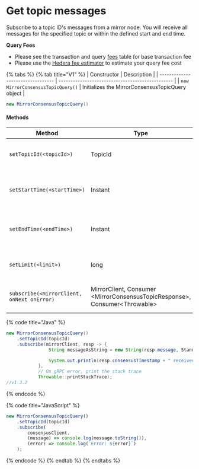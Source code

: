 # Get topic messages

Subscribe to a topic ID's messages from a mirror node. You will receive all messages for the specified topic or within the defined start and end time.

**Query Fees**

* Please see the transaction and query [fees](../../../networks/mainnet/fees/#transaction-and-query-fees) table for base transaction fee
* Please use the [Hedera fee estimator](https://hedera.com/fees) to estimate your query fee cost

{% tabs %}
{% tab title="V1" %}
| Constructor                       | Description                                      |
| --------------------------------- | ------------------------------------------------ |
| `new MirrorConsensusTopicQuery()` | Initializes the MirrorConsensusTopicQuery object |

```java
new MirrorConsensusTopicQuery()
```

#### Methods

| Method                                     | Type                                                                         | Description                                         | Requirement |
| ------------------------------------------ | ---------------------------------------------------------------------------- | --------------------------------------------------- | ----------- |
| `setTopicId(<topicId>)`                    | TopicId                                                                      | The topic ID to subscribe to                        | Required    |
| `setStartTime(<startTime>)`                | Instant                                                                      | The time to start subscribing to a topic's messages | Optional    |
| `setEndTime(<endTime>)`                    | Instant                                                                      | The time to stop subscribing to a topic's messages  | Optional    |
| `setLimit(<limit>)`                        | long                                                                         | The number of messages to return                    | Optional    |
| `subscribe(<mirrorClient, onNext onError)` | MirrorClient, Consumer \<MirrorConsensusTopicResponse>, Consumer\<Throwable> | Subscribe and get the messages for a topic          | Required    |

{% code title="Java" %}
```java
new MirrorConsensusTopicQuery()
    .setTopicId(topicId)
    .subscribe(mirrorClient, resp -> {
                String messageAsString = new String(resp.message, StandardCharsets.UTF_8);

                System.out.println(resp.consensusTimestamp + " received topic message: " + messageAsString);
            },
            // On gRPC error, print the stack trace
            Throwable::printStackTrace);
//v1.3.2
```
{% endcode %}

{% code title="JavaScript" %}
```javascript
new MirrorConsensusTopicQuery()
    .setTopicId(topicId)
    .subscribe(
        consensusClient,
        (message) => console.log(message.toString()),
        (error) => console.log(`Error: ${error}`)
    );
```
{% endcode %}
{% endtab %}
{% endtabs %}
